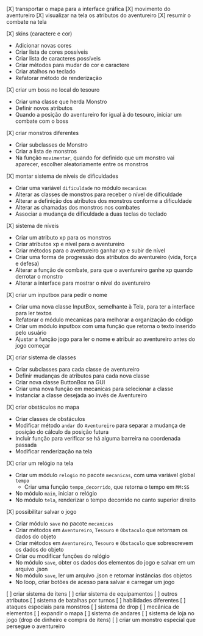 [X] transportar o mapa para a interface gráfica
[X] movimento do aventureiro
[X] visualizar na tela os atributos do aventureiro
[X] resumir o combate na tela

[X] skins (caractere e cor)
- Adicionar novas cores
- Criar lista de cores possíveis
- Criar lista de caracteres possíveis
- Criar métodos para mudar de cor e caractere
- Criar atalhos no teclado
- Refatorar método de renderização

[X] criar um boss no local do tesouro
- Criar uma classe que herda Monstro
- Definir novos atributos
- Quando a posição do aventureiro for igual à do tesouro, iniciar um combate com o boss

[X] criar monstros diferentes
- Criar subclasses de Monstro
- Criar a lista de monstros
- Na função `movimentar`, quando for definido que um monstro vai aparecer, escolher aleatoriamente entre os monstros

[X] montar sistema de níveis de dificuldades
- Criar uma variável `dificuldade` no módulo `mecanicas`
- Alterar as classes de monstros para receber o nível de dificuldade
- Alterar a definição dos atributos dos monstros conforme a dificuldade
- Alterar as chamadas dos monstros nos combates
- Associar a mudança de dificuldade a duas teclas do teclado

[X] sistema de níveis
- Criar um atributo xp para os monstros
- Criar atributos xp e nível para o aventureiro
- Criar métodos para o aventureiro ganhar xp e subir de nível
- Criar uma forma de progressão dos atributos do aventureiro (vida, força e defesa)
- Alterar a função de combate, para que o aventureiro ganhe xp quando derrotar o monstro
- Alterar a interface para mostrar o nível do aventureiro

[X] criar um inputbox para pedir o nome
- Criar uma nova classe InputBox, semelhante à Tela, para ter a interface para ler textos
- Refatorar o módulo mecanicas para melhorar a organização do código
- Criar um módulo inputbox com uma função que retorna o texto inserido pelo usuário
- Ajustar a função jogo para ler o nome e atribuir ao aventureiro antes do jogo começar

[X] criar sistema de classes
- Criar subclasses para cada classe de aventureiro
- Definir mudanças de atributos para cada nova classe
- Criar nova classe ButtonBox na GUI
- Criar uma nova função em mecanicas para selecionar a classe
- Instanciar a classe desejada ao invés de Aventureiro

[X] criar obstáculos no mapa
- Criar classes de obstáculos
- Modificar método `andar` do `Aventureiro` para separar a mudança de posição do cálculo da posição futura
- Incluir função para verificar se há alguma barreira na coordenada passada
- Modificar renderização na tela

[X] criar um relógio na tela
- Criar um módulo `relogio` no pacote `mecanicas`, com uma variável global `tempo`
    - Criar uma função `tempo_decorrido`, que retorna o tempo em `MM:SS`
- No módulo `main`, iniciar o relógio
- No módulo `tela`, renderizar o tempo decorrido no canto superior direito

[X] possibilitar salvar o jogo
- Criar módulo `save` no pacote `mecanicas`
- Criar métodos em `Aventureiro`, `Tesouro` e `Obstaculo` que retornam os dados do objeto
- Criar métodos em `Aventureiro`, `Tesouro` e `Obstaculo` que sobrescrevem os dados do objeto
- Criar ou modificar funções do relógio
- No módulo `save`, obter os dados dos elementos do jogo e salvar em um arquivo .json
- No módulo `save`, ler um arquivo .json e retornar instâncias dos objetos
- No loop, criar botões de acesso para salvar e carregar um jogo




[ ] criar sistema de itens
[ ] criar sistema de equipamentos
[ ] outros atributos
[ ] sistema de batalhas por turnos
[ ] habilidades diferentes
[ ] ataques especiais para monstros
[ ] sistema de drop
[ ] mecânica de elementos
[ ] expandir o mapa
[ ] sistema de andares
[ ] sistema de loja no jogo (drop de dinheiro e compra de itens)
[ ] criar um monstro especial que persegue o aventureiro
